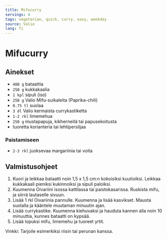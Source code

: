 ```yaml
---
title: Mifucurry
servings: 4
tags: vegetarian, quick, curry, easy, weekday
source: Valio
lang: fi
---
```


# Mifucurry

## Ainekset

- `400 g` bataattia
- `250 g` kukkakaalia
- `1 kpl` sipuli (iso)
- `250 g` Valio Mifu-suikaleita (Paprika-chili)
- `0.75 tl` suolaa
- `3 dl` Valio kermaista currykastiketta
- `1-2 rkl` limemehua
- `250 g` mustapapuja, kikherneitä tai papusekoitusta
- tuoretta korianteria tai lehtipersiljaa

### Paistamiseen

- `2-3 rkl` juoksevaa margariinia tai voita

## Valmistusohjeet

1. Kuori ja leikkaa bataatti noin 1,5 x 1,5 cm:n kokoisiksi kuutioiksi. Leikkaa kukkakaali pieniksi kukinnoiksi ja sipuli paloiksi.
1. Kuumenna Oivariini isossa kattilassa tai paistokasarissa. Ruskista mifu, ja siirrä lautaselle sivuun.
1. Lisää 1 rkl Oivariinia pannulle. Kuumenna ja lisää kasvikset. Mausta suolalla ja kääntele muutaman minuutin ajan.
1. Lisää currykastike. Kuumenna kiehuvaksi ja hauduta kannen alla noin 10 minuuttia, kunnes bataatti on kypsää.
1. Lisää lopuksi mifu, limemehu ja tuoreet yrtit.

Vinkki: Tarjoile esimerkiksi riisin tai perunan kanssa.
